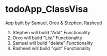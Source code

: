 # todoApp_ClassVisa
App built by Samuel, Oreo &amp; Stephen, Rasheed

1. Stephen will build "Add" Functionality
2. Oreo will build "List" Functionality
3. Samuel will build "delete" Functionality 
4. Rasheed will build "quit" Functionality
